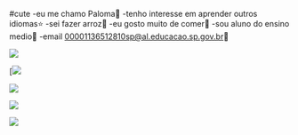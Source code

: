 
#cute
-eu me chamo Paloma🌻
-tenho interesse em aprender outros idiomas⭐
-sei fazer arroz🌾
-eu gosto muito de comer🥝
-sou aluno do ensino medio🏫
-email 00001136512810sp@al.educacao.sp.gov.br🔖

![](https://media1.tenor.com/m/fTTVgygGDh8AAAAC/kitty-cat-sandwich.gif)

[![](https://media1.tenor.com/m/rj0gFcS6dnYAAAAC/skz-skz-funny.gif)

![](https://media1.tenor.com/m/tRA8hJNEGbcAAAAC/choerrylix-stray-kids.gif)

![](https://media1.tenor.com/m/jPr5RgyY3tsAAAAC/stray-kids-skz.gif)

![](https://media1.tenor.com/m/sJjYs9Lxui8AAAAd/stray-kids-stray-kids-felix.gif)

